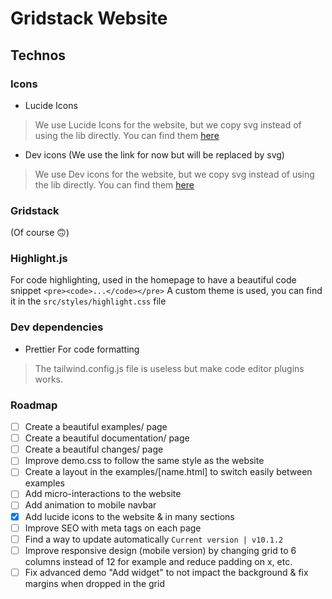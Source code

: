 # Gridstack Website

## Technos
### Icons
- Lucide Icons
> We use Lucide Icons for the website, but we copy svg instead of using the lib directly. You can find them [here](https://lucide.dev/)
- Dev icons
(We use the link for now but will be replaced by svg)
> We use Dev icons for the website, but we copy svg instead of using the lib directly. You can find them [here](https://devicon.dev/)
### Gridstack
(Of course 🙃)
### Highlight.js
For code highlighting, used in the homepage to have a beautiful code snippet `<pre><code>...</code></pre>`
A custom theme is used, you can find it in the `src/styles/highlight.css` file
### Dev dependencies
- Prettier
For code formatting


> The tailwind.config.js file is useless but make code editor plugins works.
### Roadmap

- [ ] Create a beautiful examples/ page
- [ ] Create a beautiful documentation/ page
- [ ] Create a beautiful changes/ page
- [ ] Improve demo.css to follow the same style as the website
- [ ] Create a layout in the examples/[name.html] to switch easily between examples
- [ ] Add micro-interactions to the website
- [ ] Add animation to mobile navbar
- [x] Add lucide icons to the website & in many sections
- [ ] Improve SEO with meta tags on each page
- [ ] Find a way to update automatically `Current version | v10.1.2`
- [ ] Improve responsive design (mobile version) by changing grid to 6 columns instead of 12 for example and reduce padding on x, etc.
- [ ] Fix advanced demo "Add widget" to not impact the background & fix margins when dropped in the grid